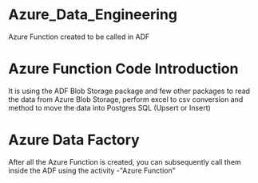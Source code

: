 # Azure_Data_Engineering
Azure Function created to be called in ADF

# Azure Function Code Introduction
It is using the ADF Blob Storage package and few other packages to read the data from Azure Blob Storage, perform excel to csv conversion and method to move the data into Postgres SQL (Upsert or Insert)


# Azure Data Factory 
After all the Azure Function is created, you can subsequently call them inside the ADF using the activity -"Azure Function"


